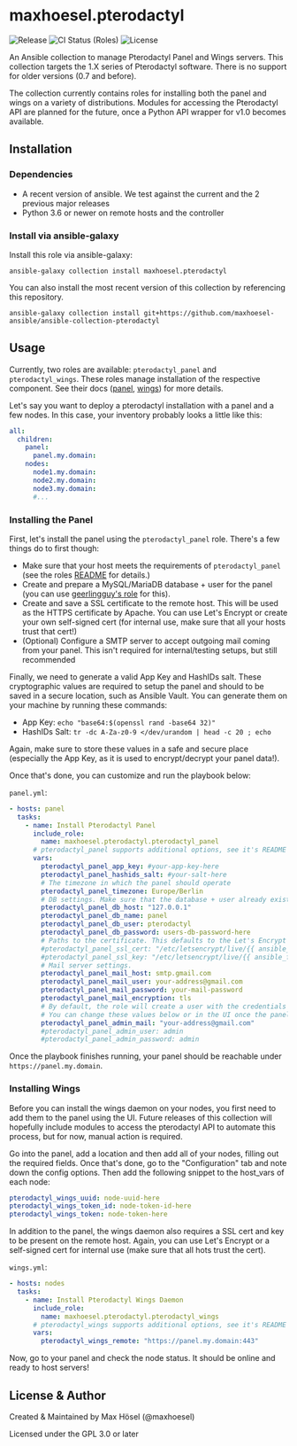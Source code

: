 # maxhoesel.pterodactyl

![Release](https://img.shields.io/github/v/release/maxhoesel-ansible/ansible-collection-pterodactyl)
![CI Status (Roles)](https://img.shields.io/github/workflow/status/maxhoesel-ansible/ansible-collection-pterodactyl/CI%20Roles/main)
![License](https://img.shields.io/github/license/maxhoesel-ansible/ansible-collection-pterodactyl)

An Ansible collection to manage Pterodactyl Panel and Wings servers. This collection targets the 1.X
series of Pterodactyl software. There is no support for older versions (0.7 and before).

The collection currently contains roles for installing both the panel and wings on a variety of distributions.
Modules for accessing the Pterodactyl API are planned for the future, once a Python API wrapper
for v1.0 becomes available.

## Installation

### Dependencies

- A recent version of ansible. We test against the current and the 2 previous major releases
- Python 3.6 or newer on remote hosts and the controller

### Install via ansible-galaxy

Install this role via ansible-galaxy:

`ansible-galaxy collection install maxhoesel.pterodactyl`

You can also install the most recent version of this collection by referencing this repository.

`ansible-galaxy collection install git+https://github.com/maxhoesel-ansible/ansible-collection-pterodactyl`

## Usage

Currently, two roles are available: `pterodactyl_panel` and `pterodactyl_wings`.
These roles manage installation of the respective component. See their docs ([panel](https://github.com/maxhoesel-ansible/ansible-collection-pterodactyl/tree/main/roles/pterodactyl_panel), [wings](https://github.com/maxhoesel-ansible/ansible-collection-pterodactyl/tree/main/roles/pterodactyl_wings)) for more details.

Let's say you want to deploy a pterodactyl installation with a panel and a few nodes.
In this case, your inventory probably looks a little like this:

```yaml
all:
  children:
    panel:
      panel.my.domain:
    nodes:
      node1.my.domain:
      node2.my.domain:
      node3.my.domain:
      #...
```

### Installing the Panel

First, let's install the panel using the `pterodactyl_panel` role. There's a few things do to first though:

- Make sure that your host meets the requirements of `pterodactyl_panel` (see the roles [README](https://github.com/maxhoesel-ansible/ansible-collection-pterodactyl/tree/main/roles/pterodactyl_panel) for details.)
- Create and prepare a MySQL/MariaDB database + user for the panel (you can use [geerlingguy's role](https://github.com/geerlingguy/ansible-role-mysql) for this).
- Create and save a SSL certificate to the remote host. This will be used as the HTTPS certificate by Apache.
  You can use Let's Encrypt or create your own self-signed cert (for internal use, make sure that all your hosts trust that cert!)
- (Optional) Configure a SMTP server to accept outgoing mail coming from your panel. This isn't required for internal/testing setups, but still recommended

Finally, we need to generate a valid App Key and HashIDs salt. These cryptographic values are required to setup the panel and should
to be saved in a secure location, such as Ansible Vault. You can generate them on your machine by running these commands:

- App Key: `echo "base64:$(openssl rand -base64 32)"`
- HashIDs Salt: `tr -dc A-Za-z0-9 </dev/urandom | head -c 20 ; echo`

Again, make sure to store these values in a safe and secure place (especially the App Key, as it is used to encrypt/decrypt your panel data!).

Once that's done, you can customize and run the playbook below:

`panel.yml`:
```yaml
- hosts: panel
  tasks:
    - name: Install Pterodactyl Panel
      include_role:
        name: maxhoesel.pterodactyl.pterodactyl_panel
      # pterodactyl_panel supports additional options, see it's README for more details.
      vars:
        pterodactyl_panel_app_key: #your-app-key-here
        pterodactyl_panel_hashids_salt: #your-salt-here
        # The timezone in which the panel should operate
        pterodactyl_panel_timezone: Europe/Berlin
        # DB settings. Make sure that the database + user already exist and are accessible
        pterodactyl_panel_db_host: "127.0.0.1"
        pterodactyl_panel_db_name: panel
        pterodactyl_panel_db_user: pterodactyl
        pterodactyl_panel_db_password: users-db-password-here
        # Paths to the certificate. This defaults to the Let's Encrypt directory for your hosts domain name
        #pterodactyl_panel_ssl_cert: "/etc/letsencrypt/live/{{ ansible_fqdn }}/fullchain.pem"
        #pterodactyl_panel_ssl_key: "/etc/letsencrypt/live/{{ ansible_fqdn }}/privkey.pem"
        # Mail server settings.
        pterodactyl_panel_mail_host: smtp.gmail.com
        pterodactyl_panel_mail_user: your-address@gmail.com
        pterodactyl_panel_mail_password: your-mail-password
        pterodactyl_panel_mail_encryption: tls
        # By default, the role will create a user with the credentials admin/admin.
        # You can change these values below or in the UI once the panel is up and running
        pterodactyl_panel_admin_mail: "your-address@gmail.com"
        #pterodactyl_panel_admin_user: admin
        #pterodactyl_panel_admin_password: admin
```

Once the playbook finishes running, your panel should be reachable under `https://panel.my.domain`.

### Installing Wings

Before you can install the wings daemon on your nodes, you first need to add them to the panel using the UI.
Future releases of this collection will hopefully include modules to access the pterodactyl API to automate this process,
but for now, manual action is required.

Go into the panel, add a location and then add all of your nodes, filling out the required fields.
Once that's done, go to the "Configuration" tab and note down the config options.
Then add the following snippet to the host_vars of each node:

```yaml
pterodactyl_wings_uuid: node-uuid-here
pterodactyl_wings_token_id: node-token-id-here
pterodactyl_wings_token: node-token-here
```

In addition to the panel, the wings daemon also requires a SSL cert and key to be present on the remote host.
Again, you can use Let's Encrypt or a self-signed cert for internal use (make sure that all hots trust the cert).

`wings.yml`:
```yaml
- hosts: nodes
  tasks:
    - name: Install Pterodactyl Wings Daemon
      include_role:
        name: maxhoesel.pterodactyl.pterodactyl_wings
      # pterodactyl_wings supports additional options, see it's README for more details.
      vars:
        pterodactyl_wings_remote: "https://panel.my.domain:443"
```

Now, go to your panel and check the node status. It should be online and ready to host servers!

## License & Author

Created & Maintained by Max Hösel (@maxhoesel)

Licensed under the GPL 3.0 or later
